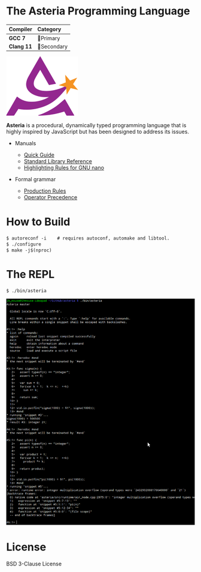 # The Asteria Programming Language

|Compiler     |Category                   |
|:------------|:--------------------------|
|**GCC 7**    |:1st_place_medal:Primary   |
|**Clang 11** |:2nd_place_medal:Secondary |

![asteria](asteria.png)

**Asteria** is a procedural, dynamically typed programming language that is
highly inspired by JavaScript but has been designed to address its issues.

* Manuals
    * [Quick Guide](doc/quick-guide.md)
    * [Standard Library Reference](doc/standard-library.md)
    * [Highlighting Rules for GNU nano](doc/asteria.nanorc)

* Formal grammar
    * [Production Rules](doc/grammar.txt)
    * [Operator Precedence](doc/operator-precedence.txt)

# How to Build

```text
$ autoreconf -i    # requires autoconf, automake and libtool.
$ ./configure
$ make -j$(nproc)
```

# The REPL

```text
$ ./bin/asteria
```

![README](README.png)

# License

BSD 3-Clause License
